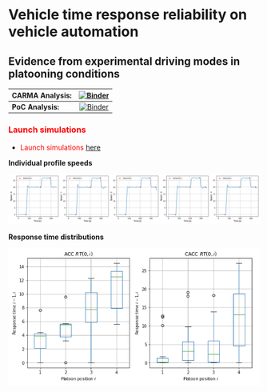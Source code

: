 # Vehicle time response reliability on vehicle automation
## Evidence from experimental driving modes in platooning conditions



| **CARMA Analysis:** | [![Binder](https://mybinder.org/badge_logo.svg)](https://mybinder.org/v2/gh/aladinoster/vrt_analysis/master?filepath=CarmaEDA.ipynb) |
| :------------------ | :----------------------------------------------------------------------------------------------------------------------------------: |
| **PoC Analysis:**   |  [![Binder](https://mybinder.org/badge_logo.svg)](https://mybinder.org/v2/gh/aladinoster/vrt_analysis/master?filepath=PoCEDA.ipynb)  |

### <span style="color:red"> Launch simulations </span>

* <span style="color:red"> Launch simulations </span>  [here](https://mybinder.org/v2/gh/aladinoster/vrt_analysis/master?filepath=TF-AnalysisResponseTime.ipynb)

**Individual profile speeds**

![speeds](data/media/Fig1TimeDetection.png)

**Response time distributions**

![data](data/media/demo.png)
